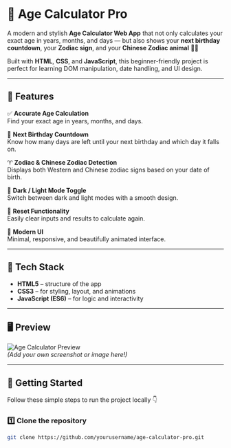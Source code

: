 # 🎂 Age Calculator Pro

A modern and stylish **Age Calculator Web App** that not only calculates your exact age in years, months, and days — but also shows your **next birthday countdown**, your **Zodiac sign**, and your **Chinese Zodiac animal** 🧮🐉  

Built with **HTML**, **CSS**, and **JavaScript**, this beginner-friendly project is perfect for learning DOM manipulation, date handling, and UI design.

---

## 🌟 Features

✅ **Accurate Age Calculation**  
Find your exact age in years, months, and days.  

🎉 **Next Birthday Countdown**  
Know how many days are left until your next birthday and which day it falls on.  

♈ **Zodiac & Chinese Zodiac Detection**  
Displays both Western and Chinese zodiac signs based on your date of birth.  

🌙 **Dark / Light Mode Toggle**  
Switch between dark and light modes with a smooth design.  

🔁 **Reset Functionality**  
Easily clear inputs and results to calculate again.  

💅 **Modern UI**  
Minimal, responsive, and beautifully animated interface.

---

## 🧠 Tech Stack

- **HTML5** – structure of the app  
- **CSS3** – for styling, layout, and animations  
- **JavaScript (ES6)** – for logic and interactivity  

---

## 🖥️ Preview

![Age Calculator Preview](./preview.png)  
*(Add your own screenshot or image here!)*

---

## 🚀 Getting Started

Follow these simple steps to run the project locally 👇

### 1️⃣ Clone the repository
```bash
git clone https://github.com/yourusername/age-calculator-pro.git
